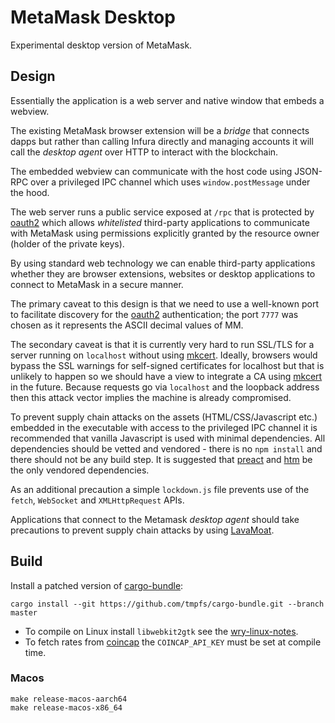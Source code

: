# MetaMask Desktop

Experimental desktop version of MetaMask.

## Design

Essentially the application is a web server and native window that embeds a webview.

The existing MetaMask browser extension will be a *bridge* that connects dapps but rather than calling Infura directly and managing accounts it will call the *desktop agent* over HTTP to interact with the blockchain.

The embedded webview can communicate with the host code using JSON-RPC over a privileged IPC channel which uses `window.postMessage` under the hood.

The web server runs a public service exposed at `/rpc` that is protected by [oauth2][] which allows *whitelisted* third-party applications to communicate with MetaMask using permissions explicitly granted by the resource owner (holder of the private keys).

By using standard web technology we can enable third-party applications whether they are browser extensions, websites or desktop applications to connect to MetaMask in a secure manner.

The primary caveat to this design is that we need to use a well-known port to facilitate discovery for the [oauth2][] authentication; the port `7777` was chosen as it represents the ASCII decimal values of MM.

The secondary caveat is that it is currently very hard to run SSL/TLS for a server running on `localhost` without using [mkcert][]. Ideally, browsers would bypass the SSL warnings for self-signed certificates for localhost but that is unlikely to happen so we should have a view to integrate a CA using [mkcert][] in the future. Because requests go via `localhost` and the loopback address then this attack vector implies the machine is already compromised.

To prevent supply chain attacks on the assets (HTML/CSS/Javascript etc.) embedded in the executable with access to the privileged IPC channel it is recommended that vanilla Javascript is used with minimal dependencies. All dependencies should be vetted and vendored - there is no `npm install` and there should not be any build step. It is suggested that [preact][] and [htm][] be the only vendored dependencies.

As an additional precaution a simple `lockdown.js` file prevents use of the `fetch`, `WebSocket` and `XMLHttpRequest` APIs.

Applications that connect to the Metamask *desktop agent* should take precautions to prevent supply chain attacks by using [LavaMoat][].

## Build

Install a patched version of [cargo-bundle][]:

```
cargo install --git https://github.com/tmpfs/cargo-bundle.git --branch master
```

* To compile on Linux install `libwebkit2gtk` see the [wry-linux-notes][].
* To fetch rates from [coincap][] the `COINCAP_API_KEY` must be set at compile time.

### Macos

```
make release-macos-aarch64
make release-macos-x86_64
```

[cargo-bundle]: https://github.com/burtonageo/cargo-bundle
[wry-linux-notes]: https://github.com/tauri-apps/wry#linux
[coincap]: https://coincap.io/
[oauth2]: https://oauth.net/2/
[mkcert]: https://github.com/FiloSottile/mkcert
[preact]: https://preactjs.com/
[htm]: https://github.com/developit/htm
[LavaMoat]: https://github.com/LavaMoat/LavaMoat
